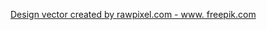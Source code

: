 <a href="https://www.freepik.com/vectors/design">Design vector created by rawpixel.com - www.
freepik.com</a>

